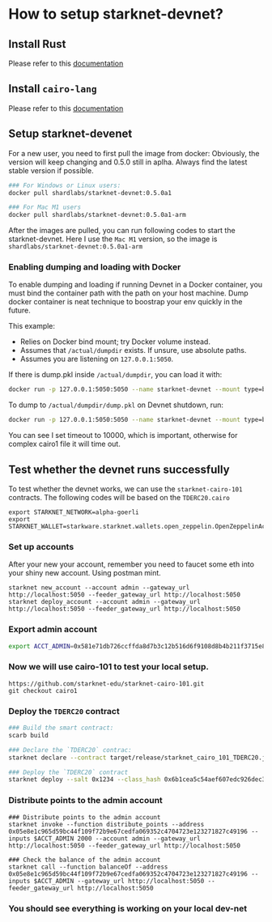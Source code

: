# How to setup starknet-devnet?

## Install Rust
Please refer to this [documentation](https://github.com/starkware-libs/cairo#prerequisites)

## Install `cairo-lang`
Please refer to this [documentation](https://github.com/starknet-edu/deploy-cairo1-demo#installing-cairo-lang)

## Setup starknet-devenet
For a new user, you need to first pull the image from docker:
Obviously, the version will keep changing and 0.5.0 still in aplha. Always find the latest stable version if possible.
```bash
### For Windows or Linux users:
docker pull shardlabs/starknet-devnet:0.5.0a1

### For Mac M1 users
docker pull shardlabs/starknet-devnet:0.5.0a1-arm 
```
After the images are pulled, you can run following codes to start the starknet-devnet. Here I use the `Mac M1` version, so the image is `shardlabs/starknet-devnet:0.5.0a1-arm`

### Enabling dumping and loading with Docker

To enable dumping and loading if running Devnet in a Docker container, you must bind the container path with the path on your host machine.
Dump docker container is neat technique to boostrap your env quickly in the future. 

This example:
- Relies on Docker bind mount; try Docker volume instead.
- Assumes that `/actual/dumpdir` exists. If unsure, use absolute paths.
- Assumes you are listening on `127.0.0.1:5050`.

If there is dump.pkl inside `/actual/dumpdir`, you can load it with:

```bash
docker run -p 127.0.0.1:5050:5050 --name starknet-devnet --mount type=bind,source=/actual/dumpdir,target=/dumpdir shardlabs/starknet-devnet:0.5.0a1-arm --load-path /dumpdir/dump.pkl --seed 1234 --timeout 10000
```

To dump to `/actual/dumpdir/dump.pkl` on Devnet shutdown, run:
```bash
docker run -p 127.0.0.1:5050:5050 --name starknet-devnet --mount type=bind,source=/actual/dumpdir,target=/dumpdir shardlabs/starknet-devnet:0.5.0a1-arm --seed 1234 --timeout 10000  --dump-on exit --dump-path /dumpdir/dump.pkl
```

You can see I set timeout to 10000, which is important, otherwise for complex cairo1 file it will time out.

## Test whether the devnet runs successfully

To test whether the devnet works, we can use the `starknet-cairo-101` contracts.  The following codes will be based on the `TDERC20.cairo`

```bash=
export STARKNET_NETWORK=alpha-goerli 
export STARKNET_WALLET=starkware.starknet.wallets.open_zeppelin.OpenZeppelinAccount
```

### Set up accounts
After your new your account, remember you need to faucet some eth into your shiny new account. Using postman mint.

```bash=
starknet new_account --account admin --gateway_url http://localhost:5050 --feeder_gateway_url http://localhost:5050
starknet deploy_account --account admin --gateway_url http://localhost:5050 --feeder_gateway_url http://localhost:5050
```

### Export admin account
```bash
export ACCT_ADMIN=0x581e71db726ccffda8d7b3c12b516d6f9108d8b4b211f3715e821223b5f550a
```

### Now we will use cairo-101 to test your local setup.
```
https://github.com/starknet-edu/starknet-cairo-101.git
git checkout cairo1
```

### Deploy the `TDERC20` contract
```bash
### Build the smart contract:
scarb build

### Declare the `TDERC20` contrac:
starknet declare --contract target/release/starknet_cairo_101_TDERC20.json --account admin --gateway_url http://localhost:5050 --feeder_gateway_url http://localhost:5050 --max_fee 100000000000000000000

### Deploy the `TDERC20` contract
starknet deploy --salt 0x1234 --class_hash 0x6b1cea5c54aef607edc926dec33a205d3da187ad8c1514706ab1e28db425138 --inputs 10057515165931654559836545801321088512241713 357609582641 18 0 0 $ACCT_ADMIN $ACCT_ADMIN --account admin --gateway_url http://localhost:5050 --feeder_gateway_url http://localhost:5050 --max_fee 100000000000000000000
```

### Distribute points to the admin account
```bash=
### Distribute points to the admin account
starknet invoke --function distribute_points --address 0x05e8e1c965d59bc44f109f72b9e67cedfa069352c4704723e123271827c49196 --inputs $ACCT_ADMIN 2000 --account admin --gateway_url http://localhost:5050 --feeder_gateway_url http://localhost:5050

### Check the balance of the admin account
starknet call --function balanceOf --address 0x05e8e1c965d59bc44f109f72b9e67cedfa069352c4704723e123271827c49196 --inputs $ACCT_ADMIN --gateway_url http://localhost:5050 --feeder_gateway_url http://localhost:5050
```

### You should see everything is working on your local dev-net
